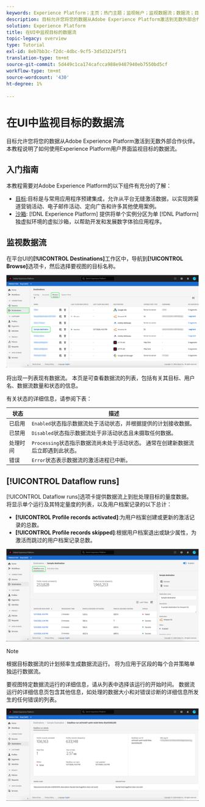 ```yaml
---
keywords: Experience Platform；主页；热门主题；监视帐户；监视数据流；数据流；目标
description: 目标允许您将您的数据从Adobe Experience Platform激活到无数外部合作伙伴。 本教程说明了如何使用Experience Platform用户界面监视目标的数据流。
solution: Experience Platform
title: 在UI中监视目标的数据流
topic-legacy: overview
type: Tutorial
exl-id: 8eb7bb3c-f2dc-4dbc-9cf5-3d5d3224f5f1
translation-type: tm+mt
source-git-commit: 5d449c1ca174cafcca988e9487940eb7550bd5cf
workflow-type: tm+mt
source-wordcount: '430'
ht-degree: 1%

---
```


# 在UI中监视目标的数据流

目标允许您将您的数据从Adobe Experience Platform激活到无数外部合作伙伴。 本教程说明了如何使用Experience Platform用户界面监视目标的数据流。

## 入门指南

本教程需要对Adobe Experience Platform的以下组件有充分的了解：

- [目标](../../destinations/home.md):目标是与常用应用程序预建集成，允许从平台无缝激活数据，以实现跨渠道营销活动、电子邮件活动、定向广告和许多其他使用案例。
- [沙箱](../../sandboxes/home.md): [!DNL Experience Platform] 提供将单个实例分区为单 [!DNL Platform] 独虚拟环境的虚拟沙箱，以帮助开发和发展数字体验应用程序。

## 监视数据流

在平台UI的&#x200B;**[!UICONTROL Destinations]**&#x200B;工作区中，导航到&#x200B;**[!UICONTROL Browse]**&#x200B;选项卡，然后选择要视图的目标名称。

![](../assets/ui/monitor-destinations/select-destination.png)

将出现一列表现有数据流。 本页是可查看数据流的列表，包括有关其目标、用户名、数据流数量和状态的信息。

有关状态的详细信息，请参阅下表：

| 状态 | 描述 |
| ------ | ----------- |
| 已启用 | `Enabled`状态指示数据流处于活动状态，并根据提供的计划接收数据。 |
| 已禁用 | `Disabled`状态指示数据流处于非活动状态且未摄取任何数据。 |
| 处理时间 | `Processing`状态指示数据流尚未处于活动状态。 通常在创建新数据流后立即遇到此状态。 |
| 错误 | `Error`状态表示数据流的激活进程已中断。 |

## [!UICONTROL Dataflow runs]

[!UICONTROL Dataflow runs]选项卡提供数据流上到批处理目标的量度数据。 将显示单个运行及其特定量度的列表，以及用户档案记录的以下总计：

- **[!UICONTROL Profile records activated]**:为用户档案创建或更新的激活记录的总数。
- **[!UICONTROL Profile records skipped]**:根据用户档案退出或缺少属性，为激活而跳过的用户档案记录总数。

![](../assets/ui/monitor-destinations/dataflow-runs.png)

>[!NOTE]
>
>根据目标数据流的计划频率生成数据流运行。 将为应用于区段的每个合并策略单独运行数据流。

要视图特定数据流运行的详细信息，请从列表中选择该运行的开始时间。 数据流运行的详细信息页包含其他信息，如处理的数据大小和对错误诊断的详细信息所发生的任何错误的列表。

![](../assets/ui/monitor-destinations/dataflow.png)
